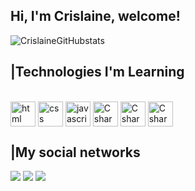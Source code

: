 ## Hi, I'm Crislaine, welcome!

![CrislaineGitHubstats](https://github-readme-stats.vercel.app/api?username=CrislainePaula&show_icons=true&theme=dracula)

## |Technologies I'm Learning ##
<div style="display: inline_block;"><br>
        <img align= "center" alt="html" src="https://cdn.jsdelivr.net/gh/devicons/devicon/icons/html5/html5-original.svg" width="40" height="40">
        <img align= "center" alt="css" src="https://cdn.jsdelivr.net/gh/devicons/devicon/icons/css3/css3-original.svg"  width="40" height="40">
        <img align= "center" alt="javascript" src="https://cdn.jsdelivr.net/gh/devicons/devicon/icons/javascript/javascript-original.svg" width="40" height="40">
        <img align= "center" alt="C sharp" src="https://cdn.jsdelivr.net/gh/devicons/devicon/icons/csharp/csharp-original.svg" width="40" height="40">
        <img align= "center" alt="C sharp" src="https://cdn.jsdelivr.net/gh/devicons/devicon/icons/dotnetcore/dotnetcore-original.svg" width="40" height="40">
        <img align= "center" alt="C sharp" src="https://cdn.jsdelivr.net/gh/devicons/devicon/icons/dot-net/dot-net-plain-wordmark.svg" width="40" height="40">
    </div>
    

## |My social networks ##
<div>
<a href="https://www.instagram.com/crislaine_paulapp/?hl=bg" target="_blank"><img src="https://img.shields.io/badge/Instagram-E4405F?style=for-the-badge&logo=instagram&logoColor=white"></a>
<a href="https://www.linkedin.com/in/crislaine-paula-pereira-pacheco-944a40165/" target="_blank"><img src="https://img.shields.io/badge/LinkedIn-0077B5?style=for-the-badge&logo=linkedin&logoColor=white"></a>
<a href="https://www.youtube.com/channel/UCVzACWasBoomphRDXjX18aw" target="_blank"><img src="https://img.shields.io/badge/YouTube-FF0000?style=for-the-badge&logo=youtube&logoColor=white"></a>
</div>

